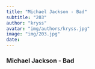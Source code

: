 ```yaml
---
title: "Michael Jackson - Bad"
subtitle: "203"
author: "kryss"
avatar: "img/authors/kryss.jpg"
image: "img/203.jpg"
date:
---
```


### Michael Jackson - Bad

